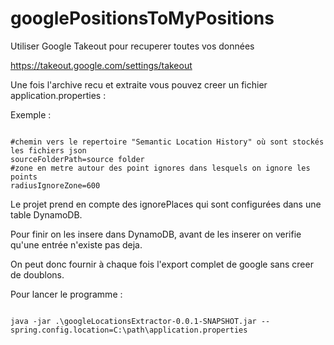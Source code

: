 # googlePositionsToMyPositions

Utiliser Google Takeout pour recuperer toutes vos données

https://takeout.google.com/settings/takeout

Une fois l'archive recu et extraite vous pouvez creer un fichier application.properties :

Exemple :

```

#chemin vers le repertoire "Semantic Location History" où sont stockés les fichiers json
sourceFolderPath=source folder
#zone en metre autour des point ignores dans lesquels on ignore les points
radiusIgnoreZone=600

```

Le projet prend en compte des ignorePlaces qui sont configurées dans une table DynamoDB.

Pour finir on les insere dans DynamoDB, avant de les inserer on verifie qu'une entrée n'existe pas deja. 

On peut donc fournir à chaque fois l'export complet de google sans creer de doublons.

Pour lancer le programme : 

```

java -jar .\googleLocationsExtractor-0.0.1-SNAPSHOT.jar --spring.config.location=C:\path\application.properties

```

